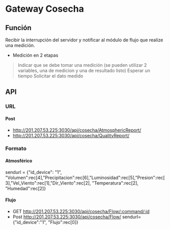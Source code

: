 # Gateway Cosecha

## Función
Recibir la interrupción del servidor y notificar al módulo de flujo que realize una medición.
- Medición en 2 etapas
> Indicar que se debe tomar una medición (se pueden utilizar 2 variables, una de medicion y una de resultado listo)
> Esperar un tiempo
> Solicitar el dato medido


## API

### URL
#### Post
- http://201.207.53.225:3030/api/cosecha/AtmosphericReport/
- http://201.207.53.225:3030/api/cosecha/QualityReport/

### Formato
#### Atmosférico
sendurl = {"id_device": "1", "Volumen":rec[4],"Precipitacion":rec[6],"Luminosidad":rec[5],"Presion":rec[3],"Vel_Viento":rec[1],"Dir_Viento":rec[2], "Temperatura":rec[2], "Humedad":rec[2]}
#### Flujo
- GET
http://201.207.53.225:3030/api/cosecha/Flow/:command/:id
- Post
http://201.207.53.225:3030/api/cosecha/Flow/
sendurl={"id_device":"1", "Flujo":rec[0]}

